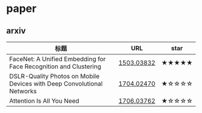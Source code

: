 # paper

## arxiv

|标题|URL|star|
|-|-|-|
|FaceNet: A Unified Embedding for Face Recognition and Clustering|[1503.03832](https://arxiv.org/abs/1503.03832)|★★★★★|
|DSLR-Quality Photos on Mobile Devices with Deep Convolutional Networks|[1704.02470](http://arxiv.org/abs/1704.02470)|★☆☆☆☆|
|Attention Is All You Need|[1706.03762](http://arxiv.org/abs/1706.03762)|★☆☆☆☆|
